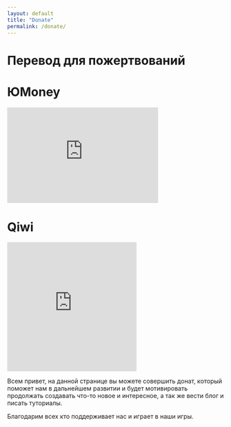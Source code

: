 ```yaml
---
layout: default
title: "Donate"
permalink: /donate/
---
```


<div class="donate">
    <h1>Перевод для пожертвований</h1>
     <div class="yomany">
        <h1>ЮMoney</h1>
       <iframe src="https://yoomoney.ru/quickpay/shop-widget?writer=seller&targets=%D0%9F%D0%B5%D1%80%D0%B5%D0%B2%D0%BE%D0%B4%20%D1%84%D0%B8%D0%B7%D0%B8%D1%87%D0%B5%D1%81%D0%BA%D0%BE%D0%BC%D1%83%20%D0%BB%D0%B8%D1%86%D1%83&default-sum=15&button-text=14&payment-type-choice=on&mobile-payment-type-choice=on&successURL=&quickpay=shop&account=4100117672775961&" width="350" height="222" frameborder="0" allowtransparency="true" scrolling="no"></iframe>
    </div>
    <div class="qiwi">
        <h1>Qiwi</h1>
        <iframe width="300" height="300"
            src="https://widget.qiwi.com/widgets/middle-widget-300x300?publicKey=48e7qUxn9T7RyYE1MVZswX1FRSbE6iyCj2gCRwwF3Dnh5XrasNTx3BGPiMsyXQFNKQhvukniQG8RTVhYm3iP42aQ4jonFAGC5TnCDyRQjCS2rNjPfANiTAbKakV2TamQDLbxhNdsczKrThrdHVCBGgrDs5DRKWZCzSbEG4Dqshe72EYnuTFArod2nXHGz"
            allowtransparency="true" scrolling="no" frameborder="0"></iframe>
    </div>
</div>
<div class="donate-page">
    <p> Всем привет, на данной странице вы можете совершить донат, который поможет нам в дальнейшем развитии и будет
        мотивировать продолжать создавать что-то новое и интересное, а так же вести блог и писать туториалы.</p>
    <p> Благодарим всех кто поддерживает нас и играет в наши игры.</p>
</div>
